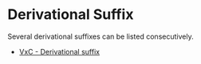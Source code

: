 # Derivational Suffix

Several derivational suffixes can be listed consecutively.

* [VxC - Derivational suffix](charts.md#vxc)

